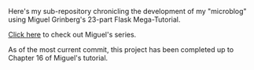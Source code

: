 Here's my sub-repository chronicling the development of my "microblog" using Miguel Grinberg's 23-part Flask Mega-Tutorial.

[Click here](https://blog.miguelgrinberg.com/post/the-flask-mega-tutorial-part-i-hello-world) to check out Miguel's series.

As of the most current commit, this project has been completed up to Chapter 16 of Miguel's tutorial.